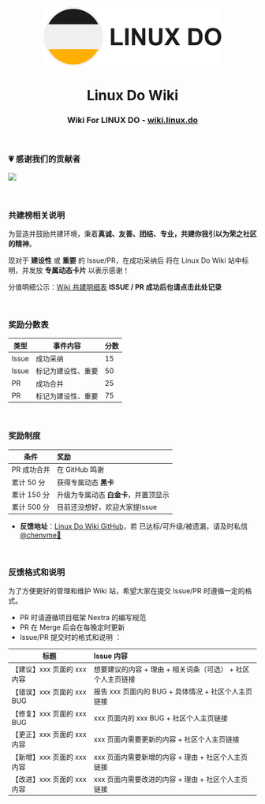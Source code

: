 <a name="readme-top"></a>

<div align="center">

<img height="120" src="/public/linuxdo_logo_with_dark_text.png">

<h1>Linux Do Wiki</h1>

### Wiki For LINUX DO - [wiki.linux.do](wiki.linux.do)

</div>

<br>

### 💗 感谢我们的贡献者

[![][github-contrib-shield]][github-contrib-link]

<!-- LINK GROUP -->

[github-contrib-link]: https://github.com/Chenyme/Linux-Do-Wiki/graphs/contributors
[github-contrib-shield]: https://contrib.rocks/image?repo=Chenyme/Linux-Do-Wiki

<br>

### 共建榜相关说明

为营造并鼓励共建环境，秉着**真诚、友善、团结、专业，共建你我引以为荣之社区的精神**。

现对于 **建设性** 或 **重要** 的 Issue/PR，在成功采纳后 将在 Linux Do Wiki 站中标明，并发放 **专属动态卡片** 以表示感谢！

分值明细公示：[Wiki 共建明细表](https://zwho5v3j233.feishu.cn/base/UAGzbp3LQa5kpMsGnoicWgTvnLc?from=from_copylink) **ISSUE / PR 成功后也请点击此处记录**

<br>

### 奖励分数表

| 类型       | 事件内容                 | 分数  |
| ---------- | ------------------------ |-------|
| Issue      | 成功采纳                  | 15    |
| Issue      | 标记为建设性、重要         | 50    |
| PR         | 成功合并                  | 25    |
| PR         | 标记为建设性、重要         | 75    |

<br>

### 奖励制度

| 条件         | 奖励                                      |
| ------------ | :----------------------------------------- |
| PR 成功合并   | 在 GitHub 鸣谢                              |
| 累计 50 分    | 获得专属动态 **黑卡**                        |
| 累计 150 分   | 升级为专属动态 **白金卡**，并置顶显示         |
| 累计 500 分   | 目前还没想好，欢迎大家提Issue                 |


- **反馈地址**：[Linux Do Wiki GitHub](https://github.com/Chenyme/Linux-Do-Wiki)，若 已达标/可升级/被遗漏，请及时私信[@chenyme🍊](https://linux.do/u/chenyme/summary)

<br>

### 反馈格式和说明

为了方便更好的管理和维护 Wiki 站，希望大家在提交 Issue/PR 时遵循一定的格式。

- PR 时请遵循项目框架 Nextra 的编写规范
- PR 在 Merge 后会在每晚定时更新
- Issue/PR 提交时的格式和说明 ：

| 标题                        | Issue 内容                                                  |
| --------------------------- | :---------------------------------------------------------- |
| 【建议】xxx 页面的 xxx 内容 | 想要建议的内容 + 理由 + 相关词条（可选） + 社区个人主页链接 |
| 【错误】xxx 页面的 xxx BUG  | 报告 xxx 页面内的 BUG + 具体情况 + 社区个人主页链接         |
| 【修复】xxx 页面的 xxx BUG  | xxx 页面内的 xxx BUG + 社区个人主页链接                     |
| 【更正】xxx 页面的 xxx 内容 | xxx 页面内需要更新的内容 + 社区个人主页链接                 |
| 【新增】xxx 页面的 xxx 内容 | xxx 页面内需要新增的内容 + 理由 + 社区个人主页链接          |
| 【改进】xxx 页面的 xxx 内容 | xxx 页面内需要改进的内容 + 理由 + 社区个人主页链接          |




